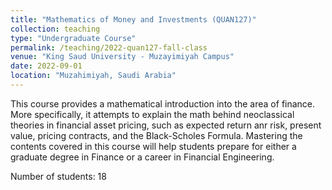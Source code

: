 ```yaml
---
title: "Mathematics of Money and Investments (QUAN127)"
collection: teaching
type: "Undergraduate Course"
permalink: /teaching/2022-quan127-fall-class
venue: "King Saud University - Muzayimiyah Campus"
date: 2022-09-01
location: "Muzahimiyah, Saudi Arabia"
---
```


This course provides a mathematical introduction into the area of finance. More specifically, it attempts to explain the math behind neoclassical theories in financial asset pricing, such as expected return anr risk, present value, pricing contracts, and the Black-Scholes Formula.
Mastering the contents covered in this course will help students prepare for either a graduate degree in Finance or a career in Financial Engineering.

Number of students: 18